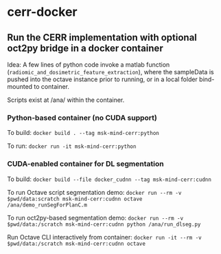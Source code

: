 # cerr-docker

## Run the CERR implementation with optional oct2py bridge in a docker container

Idea: A few lines of python code invoke a matlab function (`radiomic_and_dosimetric_feature_extraction`), where the sampleData is pushed
into the octave instance prior to running, or in a local folder bind-mounted to container.

Scripts exist at /ana/ within the container.

### Python-based container (no CUDA support)
To build: `docker build . --tag msk-mind-cerr:python`

To run: `docker run -it msk-mind-cerr:python`

### CUDA-enabled container for DL segmentation
To build: `docker build --file docker_cudnn --tag msk-mind-cerr:cudnn`

To run Octave script segmentation demo: `docker run --rm -v $pwd/data:scratch msk-mind-cerr:cudnn octave /ana/demo_runSegForPlanC.m`

To run oct2py-based segmentation demo: `docker run --rm -v $pwd/data:/scratch msk-mind-cerr:cudnn python /ana/run_dlseg.py`

Run Octave CLI interactively from container: `docker run -it --rm -v $pwd/data:/scratch msk-mind-cerr:cudnn octave`
